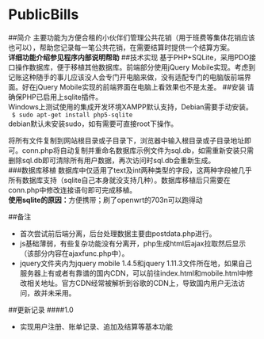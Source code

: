 # PublicBills
##简介
主要功能为方便合租的小伙伴们管理公共花销（用于班费等集体花销应该也可以），帮助您记录每一笔公共花销，在需要结算时提供一个结算方案。<br />
<b>详细功能介绍参见程序内部说明帮助</b>
##技术实现
基于PHP+SQLite，采用PDO接口操作数据库，便于移植其他数据库。前端部分使用jQuery Mobile实现。考虑到记账这种随手的事儿应该没人会专门开电脑来做，没有适配专门的电脑版前端界面。好在jQuery Mobile实现的前端界面在电脑上看效果也不是太差。
##安装
请确保PHP已启用上sqlite插件。<br />
Windows上测试使用的集成开发环境XAMPP默认支持，Debian需要手动安装。<br />
<code> $ sudo apt-get install php5-sqlite </code><br />
debian默认未安装sudo，如有需要可直接root下操作。<br />

将所有文件复制到网站根目录或子目录下，浏览器中输入根目录或子目录地址即可。conn.php将自动复制并重命名数据库示例文件为sql.db，如需重新安装只需删除sql.db即可清除所有用户数据，再次访问时sql.db会重新生成。<br />
###数据库移植
数据库中仅适用了text及int两种类型的字段，这两种字段被几乎所有数据库支持（sqlite自己本身就没支持几种）。数据库移植后只需要在conn.php中修改连接语句即可完成移植。<br />
<b>使用sqlite的原因：</b>方便携带；刷了openwrt的703n可以跑得动<br />

##备注
+  首次尝试前后端分离，后台处理数据主要由postdata.php进行。
+  js基础薄弱，有些复杂功能没有分离开，php生成html后ajax拉取然后显示（该部分内容在ajaxfunc.php中）。
+  jquery文件夹内为jquery mobile 1.4.5和jquery 1.11.3文件所在地，如果自己服务器上有或者有靠谱的国内CDN，可以前往index.html和mobile.html中修改相关地址。官方CDN经常被解析到谷歌的CDN上，导致国内用户无法访问，故并未采用。

##更新记录
####1.0
+	实现用户注册、账单记录、追加及结算等基本功能